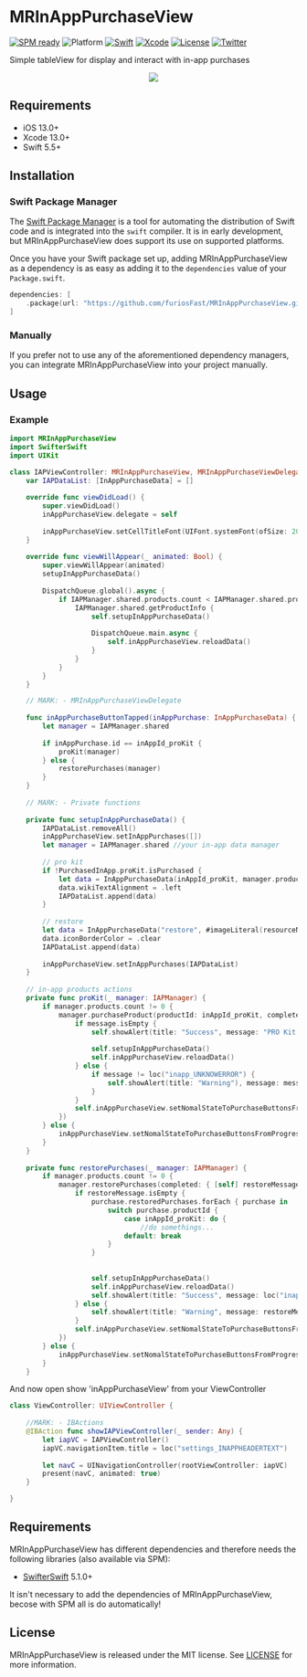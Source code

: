 # MRInAppPurchaseView

[![SPM ready](https://img.shields.io/badge/SPM-ready-orange.svg)](https://swift.org/package-manager/)
![Platform](https://img.shields.io/badge/platforms-iOS%2013.0-F28D00.svg)
[![Swift](https://img.shields.io/badge/Swift-5.5-orange.svg)](https://swift.org)
[![Xcode](https://img.shields.io/badge/Xcode-13.0-blue.svg)](https://developer.apple.com/xcode)
[![License](https://img.shields.io/cocoapods/l/Pastel.svg?style=flat)](https://github.com/furiosFast/MRInAppPurchaseView/blob/main/LICENSE)
[![Twitter](https://img.shields.io/badge/twitter-@FastDevsProject-blue.svg?style=flat)](https://twitter.com/FastDevsProject)

Simple tableView for display and interact with in-app purchases
    
<p align="center" width="100%">
    <img src="https://github.com/furiosFast/MRInAppPurchaseView/blob/main/Assets/screen.png">
</p>
    
## Requirements

- iOS 13.0+
- Xcode 13.0+
- Swift 5.5+

## Installation

### Swift Package Manager

The [Swift Package Manager](https://swift.org/package-manager/) is a tool for automating the distribution of Swift code and is integrated into the `swift` compiler. It is in early development, but MRInAppPurchaseView does support its use on supported platforms.

Once you have your Swift package set up, adding MRInAppPurchaseView as a dependency is as easy as adding it to the `dependencies` value of your `Package.swift`.

```swift
dependencies: [
    .package(url: "https://github.com/furiosFast/MRInAppPurchaseView.git", from: "1.0.0")
]
```

### Manually

If you prefer not to use any of the aforementioned dependency managers, you can integrate MRInAppPurchaseView into your project manually.

## Usage

### Example

```swift
import MRInAppPurchaseView
import SwifterSwift
import UIKit

class IAPViewController: MRInAppPurchaseView, MRInAppPurchaseViewDelegate {
    var IAPDataList: [InAppPurchaseData] = []
    
    override func viewDidLoad() {
        super.viewDidLoad()
        inAppPurchaseView.delegate = self
        
        inAppPurchaseView.setCellTitleFont(UIFont.systemFont(ofSize: 20))
    }
    
    override func viewWillAppear(_ animated: Bool) {
        super.viewWillAppear(animated)                
        setupInAppPurchaseData()
        
        DispatchQueue.global().async {
            if IAPManager.shared.products.count < IAPManager.shared.productIDS.count {
                IAPManager.shared.getProductInfo {
                    self.setupInAppPurchaseData()
                    
                    DispatchQueue.main.async {
                        self.inAppPurchaseView.reloadData()
                    }
                }
            }
        }
    }

    // MARK: - MRInAppPurchaseViewDelegate
    
    func inAppPurchaseButtonTapped(inAppPurchase: InAppPurchaseData) {
        let manager = IAPManager.shared
        
        if inAppPurchase.id == inAppId_proKit {
            proKit(manager)
        } else {
            restorePurchases(manager)
        }
    }
    
    // MARK: - Private functions
    
    private func setupInAppPurchaseData() {
        IAPDataList.removeAll()
        inAppPurchaseView.setInAppPurchases([])
        let manager = IAPManager.shared //your in-app data manager
        
        // pro kit
        if !PurchasedInApp.proKit.isPurchased {
            let data = InAppPurchaseData(inAppId_proKit, manager.productIcons[inAppId_proKit]!, loc("settings_PROKIT"), loc("settings_PROKITWIKI"), loc("inapp_BUY").uppercased())
            data.wikiTextAlignment = .left
            IAPDataList.append(data)
        }
        
        // restore
        let data = InAppPurchaseData("restore", #imageLiteral(resourceName: "restore in-app"), loc("settings_RESTOREINAPP"), nil, loc("inapp_RESTORE").uppercased())
        data.iconBorderColor = .clear
        IAPDataList.append(data)
        
        inAppPurchaseView.setInAppPurchases(IAPDataList)
    }
    
    // in-app products actions
    private func proKit(_ manager: IAPManager) {
        if manager.products.count != 0 {
            manager.purchaseProduct(productId: inAppId_proKit, completed: { message in
                if message.isEmpty {
                    self.showAlert(title: "Success", message: "PRO Kit purchased", buttonTitles: ["OK"])
                
                    self.setupInAppPurchaseData()
                    self.inAppPurchaseView.reloadData()
                } else {
                    if message != loc("inapp_UNKNOWERROR") {
                        self.showAlert(title: "Warning"), message: message, buttonTitles: ["OK"])
                    }
                }
                self.inAppPurchaseView.setNomalStateToPurchaseButtonsFromProgress()
            })
        } else {
            inAppPurchaseView.setNomalStateToPurchaseButtonsFromProgress()
        }
    }
    
    private func restorePurchases(_ manager: IAPManager) {
        if manager.products.count != 0 {
            manager.restorePurchases(completed: { [self] restoreMessage, purchase in
                if restoreMessage.isEmpty {
                    purchase.restoredPurchases.forEach { purchase in
                        switch purchase.productId {
                            case inAppId_proKit: do {
                                //do somethings...
                            default: break
                        }
                    }
                    
                    
                    self.setupInAppPurchaseData()
                    self.inAppPurchaseView.reloadData()
                    self.showAlert(title: "Success", message: loc("inapp_RESTORESUCCESS"), buttonTitles: ["OK"])
                } else {
                    self.showAlert(title: "Warning", message: restoreMessage, buttonTitles: ["OK"])
                }
                self.inAppPurchaseView.setNomalStateToPurchaseButtonsFromProgress()
            })
        } else {
            inAppPurchaseView.setNomalStateToPurchaseButtonsFromProgress()
        }
    }
```

And now open show 'inAppPurchaseView' from your ViewController

```swift
class ViewController: UIViewController {
    
    //MARK: - IBActions
    @IBAction func showIAPViewController(_ sender: Any) {
        let iapVC = IAPViewController()
        iapVC.navigationItem.title = loc("settings_INAPPHEADERTEXT")
        
        let navC = UINavigationController(rootViewController: iapVC)
        present(navC, animated: true)
    }

}
```

## Requirements

MRInAppPurchaseView has different dependencies and therefore needs the following libraries (also available via SPM):
- [SwifterSwift](https://github.com/SwifterSwift/SwifterSwift.git) 5.1.0+

It isn't necessary to add the dependencies of MRInAppPurchaseView, becose with SPM all is do automatically!

## License

MRInAppPurchaseView is released under the MIT license. See [LICENSE](https://github.com/furiosFast/MRInAppPurchaseView/blob/main/LICENSE) for more information.
